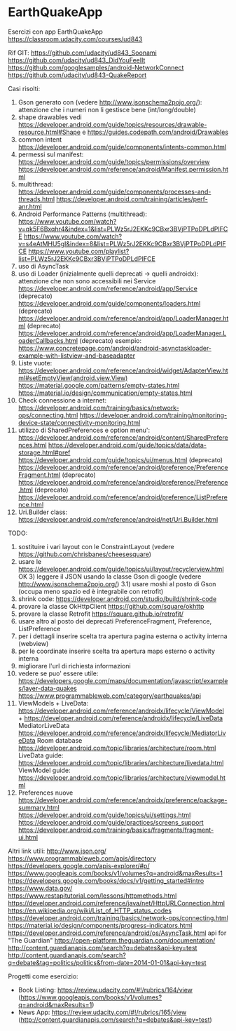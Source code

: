 # EarthQuakeApp
Esercizi con app EarthQuakeApp
https://classroom.udacity.com/courses/ud843

Rif GIT:
https://github.com/udacity/ud843_Soonami
https://github.com/udacity/ud843_DidYouFeelIt
https://github.com/googlesamples/android-NetworkConnect
https://github.com/udacity/ud843-QuakeReport

Casi risolti:
1) Gson generato con (vedere http://www.jsonschema2pojo.org/): attenzione che i numeri non li gestisce bene (int/long/double)
2) shape drawables
    vedi https://developer.android.com/guide/topics/resources/drawable-resource.html#Shape
    e    https://guides.codepath.com/android/Drawables
3) common intent https://developer.android.com/guide/components/intents-common.html
4) permessi sul manifest: 
    https://developer.android.com/guide/topics/permissions/overview
    https://developer.android.com/reference/android/Manifest.permission.html
5) multithread:
    https://developer.android.com/guide/components/processes-and-threads.html
    https://developer.android.com/training/articles/perf-anr.html
6) Android Performance Patterns (multithread):
    https://www.youtube.com/watch?v=qk5F6Bxqhr4&index=1&list=PLWz5rJ2EKKc9CBxr3BVjPTPoDPLdPIFCE
    https://www.youtube.com/watch?v=s4eAtMHU5gI&index=8&list=PLWz5rJ2EKKc9CBxr3BVjPTPoDPLdPIFCE
    https://www.youtube.com/playlist?list=PLWz5rJ2EKKc9CBxr3BVjPTPoDPLdPIFCE
7) uso di AsyncTask
8) uso di Loader (inizialmente quelli deprecati -> quelli androidx): attenzione che non sono accessibili nei Service https://developer.android.com/reference/android/app/Service
    (deprecato) https://developer.android.com/guide/components/loaders.html
    (deprecato) https://developer.android.com/reference/android/app/LoaderManager.html
    (deprecato) https://developer.android.com/reference/android/app/LoaderManager.LoaderCallbacks.html
    (deprecato) esempio: https://www.concretepage.com/android/android-asynctaskloader-example-with-listview-and-baseadapter
9) Liste vuote: 
    https://developer.android.com/reference/android/widget/AdapterView.html#setEmptyView(android.view.View)
    https://material.google.com/patterns/empty-states.html
    https://material.io/design/communication/empty-states.html
10) Check connessione a internet:
    https://developer.android.com/training/basics/network-ops/connecting.html
    https://developer.android.com/training/monitoring-device-state/connectivity-monitoring.html
11) utilizzo di SharedPreferences e option menu': 
    https://developer.android.com/reference/android/content/SharedPreferences.html
    https://developer.android.com/guide/topics/data/data-storage.html#pref
    https://developer.android.com/guide/topics/ui/menus.html
    (deprecato) https://developer.android.com/reference/android/preference/PreferenceFragment.html
    (deprecato) https://developer.android.com/reference/android/preference/Preference.html
    (deprecato) https://developer.android.com/reference/android/preference/ListPreference.html
12)  Uri.Builder class: https://developer.android.com/reference/android/net/Uri.Builder.html
    
    

TODO:
1) sostituire i vari layout con le ConstraintLayout (vedere https://github.com/chrisbanes/cheesesquare)
2) usare le https://developer.android.com/guide/topics/ui/layout/recyclerview.html
OK 3) leggere il JSON usando la classe Gson di google (vedere http://www.jsonschema2pojo.org/)
3.1) usare moshi al posto di Gson (occupa meno spazio ed è integrabile con retrofit)
4) shrink code: https://developer.android.com/studio/build/shrink-code
5) provare la classe OkHttpClient https://github.com/square/okhttp
6) provare la classe Retrofit https://square.github.io/retrofit/
7) usare altro al posto dei deprecati PreferenceFragment, Preference, ListPreference
8) per i dettagli inserire scelta tra apertura pagina esterna o activity interna (webview)
9) per le coordinate inserire scelta tra apertura maps esterno o activity interna
10) migliorare l'url di richiesta informazioni
11) vedere se puo' essere utile: 
	https://developers.google.com/maps/documentation/javascript/examples/layer-data-quakes
	https://www.programmableweb.com/category/earthquakes/api
12)  ViewModels + LiveData: https://developer.android.com/reference/androidx/lifecycle/ViewModel +  https://developer.android.com/reference/androidx/lifecycle/LiveData
     MediatorLiveData https://developer.android.com/reference/androidx/lifecycle/MediatorLiveData
     Room database https://developer.android.com/topic/libraries/architecture/room.html
     LiveData guide: https://developer.android.com/topic/libraries/architecture/livedata.html
     ViewModel guide: https://developer.android.com/topic/libraries/architecture/viewmodel.html
13) Preferences nuove
    https://developer.android.com/reference/androidx/preference/package-summary.html
    https://developer.android.com/guide/topics/ui/settings.html
    https://developer.android.com/guide/practices/screens_support
    https://developer.android.com/training/basics/fragments/fragment-ui.html

Altri link utili:
http://www.json.org/
https://www.programmableweb.com/apis/directory
https://developers.google.com/apis-explorer/#p/
https://www.googleapis.com/books/v1/volumes?q=android&maxResults=1
https://developers.google.com/books/docs/v1/getting_started#intro
https://www.data.gov/
https://www.restapitutorial.com/lessons/httpmethods.html
https://developer.android.com/reference/java/net/HttpURLConnection.html
https://en.wikipedia.org/wiki/List_of_HTTP_status_codes
https://developer.android.com/training/basics/network-ops/connecting.html
https://material.io/design/components/progress-indicators.html
https://developer.android.com/reference/android/os/AsyncTask.html
api for "The Guardian" https://open-platform.theguardian.com/documentation/
http://content.guardianapis.com/search?q=debates&api-key=test
http://content.guardianapis.com/search?q=debate&tag=politics/politics&from-date=2014-01-01&api-key=test

Progetti come esercizio:
- Book Listing: https://review.udacity.com/#!/rubrics/164/view (https://www.googleapis.com/books/v1/volumes?q=android&maxResults=1)
- News App: https://review.udacity.com/#!/rubrics/165/view (http://content.guardianapis.com/search?q=debates&api-key=test)
